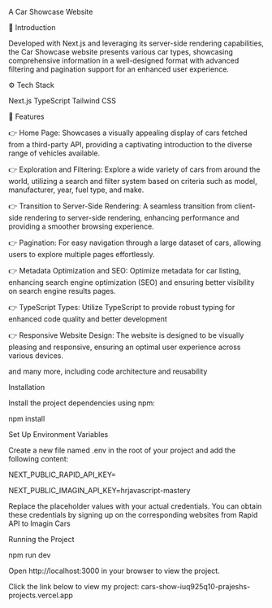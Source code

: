 A Car Showcase Website


🤖 Introduction

Developed with Next.js and leveraging its server-side rendering capabilities, the Car Showcase website presents various car types, showcasing comprehensive information in a well-designed format with advanced filtering and pagination support for an enhanced user experience.

⚙️ Tech Stack


Next.js
TypeScript
Tailwind CSS


🔋 Features


👉 Home Page: Showcases a visually appealing display of cars fetched from a third-party API, providing a captivating introduction to the diverse range of vehicles available.

👉 Exploration and Filtering: Explore a wide variety of cars from around the world, utilizing a search and filter system based on criteria such as model, manufacturer, year, fuel type, and make.

👉 Transition to Server-Side Rendering: A seamless transition from client-side rendering to server-side rendering, enhancing performance and providing a smoother browsing experience.

👉 Pagination: For easy navigation through a large dataset of cars, allowing users to explore multiple pages effortlessly.

👉 Metadata Optimization and SEO: Optimize metadata for car listing, enhancing search engine optimization (SEO) and ensuring better visibility on search engine results pages.

👉 TypeScript Types: Utilize TypeScript to provide robust typing for enhanced code quality and better development

👉 Responsive Website Design: The website is designed to be visually pleasing and responsive, ensuring an optimal user experience across various devices.

and many more, including code architecture and reusability

Installation

Install the project dependencies using npm:

npm install

Set Up Environment Variables

Create a new file named .env in the root of your project and add the following content:

NEXT_PUBLIC_RAPID_API_KEY=

NEXT_PUBLIC_IMAGIN_API_KEY=hrjavascript-mastery

Replace the placeholder values with your actual credentials. You can obtain these credentials by signing up on the corresponding websites from Rapid API to Imagin Cars

Running the Project

npm run dev

Open http://localhost:3000 in your browser to view the project.

Click the link below to view my project: cars-show-iuq925q10-prajeshs-projects.vercel.app
